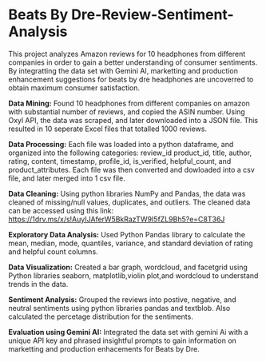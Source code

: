 # Beats By Dre-Review-Sentiment-Analysis
This project analyzes Amazon reviews for 10 headphones from different companies in order to gain a better understanding of consumer sentiments.  By integratting the data set with Gemini AI, marketting and production enhancement suggestions for beats by dre headphones are uncoverred to obtain maximum consumer satisfaction.  

**Data Mining:** Found 10 headphones from different companies on amazon with substantial number of reviews, and copied the ASIN number.  Using Oxyl API, the data was scraped, and later downloaded into a JSON file.  This resulted in 10 seperate Excel files that totalled 1000 reviews.

**Data Processing:** Each file was loaded into a python dataframe, and organized into the following categories: review_id	product_id, title,	author, rating, content, timestamp, profile_id, is_verified, helpful_count, and product_attributes.  Each file was then converted and dowloaded into a csv file, and later merged into 1 csv file.  

**Data Cleaning:** Using python libraries NumPy and Pandas, the data was cleaned of missing/null values, duplicates, and outliers. The cleaned data can be accessed using this link: https://1drv.ms/x/s!AuyIJAferW5BkRazTW9I5fZL9Bh5?e=C8T36J

**Exploratory Data Analysis:** Used Python Pandas library to calculate the mean, median, mode, quantiles, variance, and standard deviation of rating and helpful count columns.

**Data Visualization:** Created a bar graph, wordcloud, and facetgrid using Python libraries seaborn, matplotlib,violin plot,and wordcloud to understand trends in the data.  

**Sentiment Analysis:** Grouped the reviews into postive, negative, and neutral sentiments using python libraries pandas and textblob.  Also calculated the percetage distribution for the sentiments.

**Evaluation using Gemini AI:** Integrated the data set with gemini Ai with a unique API key and phrased insightful prompts to gain information on marketting and production enhacements for Beats by Dre.


